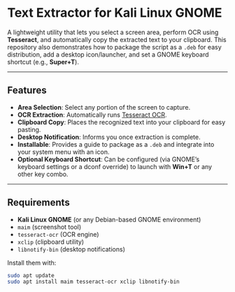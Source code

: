 # Text Extractor for Kali Linux GNOME

A lightweight utility that lets you select a screen area, perform OCR using **Tesseract**, and automatically copy the extracted text to your clipboard. This repository also demonstrates how to package the script as a `.deb` for easy distribution, add a desktop icon/launcher, and set a GNOME keyboard shortcut (e.g., **Super+T**).

---

## Features

- **Area Selection**: Select any portion of the screen to capture.
- **OCR Extraction**: Automatically runs [Tesseract OCR](https://github.com/tesseract-ocr/tesseract).
- **Clipboard Copy**: Places the recognized text into your clipboard for easy pasting.
- **Desktop Notification**: Informs you once extraction is complete.
- **Installable**: Provides a guide to package as a `.deb` and integrate into your system menu with an icon.
- **Optional Keyboard Shortcut**: Can be configured (via GNOME’s keyboard settings or a dconf override) to launch with **Win+T** or any other key combo.

---

## Requirements

- **Kali Linux GNOME** (or any Debian-based GNOME environment)
- `maim` (screenshot tool)
- `tesseract-ocr` (OCR engine)
- `xclip` (clipboard utility)
- `libnotify-bin` (desktop notifications)

Install them with:

```bash
sudo apt update
sudo apt install maim tesseract-ocr xclip libnotify-bin

